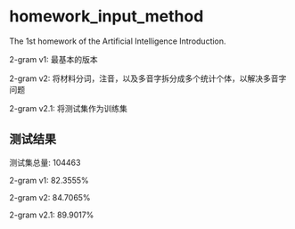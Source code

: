 # homework_input_method
The 1st homework of the Artificial Intelligence Introduction.

2-gram v1: 最基本的版本

2-gram v2: 将材料分词，注音，以及多音字拆分成多个统计个体，以解决多音字问题

2-gram v2.1: 将测试集作为训练集

## 测试结果

测试集总量: 104463

2-gram v1: 82.3555%

2-gram v2: 84.7065%

2-gram v2.1: 89.9017%
